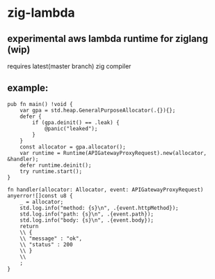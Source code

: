 # zig-lambda

## experimental aws lambda runtime for ziglang (wip)
requires latest(master branch) zig compiler

## example:
```zig
pub fn main() !void {
    var gpa = std.heap.GeneralPurposeAllocator(.{}){};
    defer {
        if (gpa.deinit() == .leak) {
            @panic("leaked");
        }
    }
    const allocator = gpa.allocator();
    var runtime = Runtime(APIGatewayProxyRequest).new(allocator, &handler);
    defer runtime.deinit();
    try runtime.start();
}

fn handler(allocator: Allocator, event: APIGatewayProxyRequest) anyerror![]const u8 {
    _ = allocator;
    std.log.info("method: {s}\n", .{event.httpMethod});
    std.log.info("path: {s}\n", .{event.path});
    std.log.info("body: {s}\n", .{event.body});
    return 
    \\ {
    \\ "message" : "ok",
    \\ "status" : 200
    \\ }
    \\
    ;
}
```
